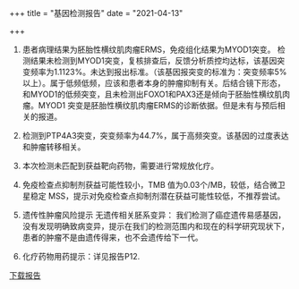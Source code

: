 +++
title = "基因检测报告"
date = "2021-04-13"

+++

1. 患者病理结果为胚胎性横纹肌肉瘤ERMS，免疫组化结果为MYOD1突变。
   检测结果未检测到MYOD1突变，复核排查后，反馈分析质控均达标，该基因突变频率为1.1123%。未达到报出标准。（该基因报突变的标准为：突变频率5%以上）。属于低频低频，应该和患者本身的肿瘤抑制有关。后结合镜下形态，和MYOD1的低频突变，且未检测出FOXO1和PAX3还是倾向于胚胎性横纹肌肉瘤。MYOD1 突变是胚胎性横纹肌肉瘤ERMS的诊断依据。但是未有与预后相关的报道。

2. 检测到PTP4A3突变，突变频率为44.7%，属于高频突变。该基因的过度表达和肿瘤转移相关。

3. 本次检测未匹配到获益靶向药物，需要进行常规放化疗。

4. 免疫检查点抑制剂获益可能性较小，TMB 值为0.03个/MB，较低，结合微卫星稳定 MSS，提示对免疫检查点抑制剂潜在获益可能性较低，不推荐尝试。

5. 遗传性肿瘤风险提示
   无遗传相关胚系变异： 我们检测了癌症遗传易感基因，没有发现明确致病变异，提示在我们的检测范围内和现在的科学研究现状下，患者的肿瘤不是由遗传得来，也不会遗传给下一代。

6. 化疗药物用药提示：详见报告P12.

[下载报告](P2103270244.pdf)